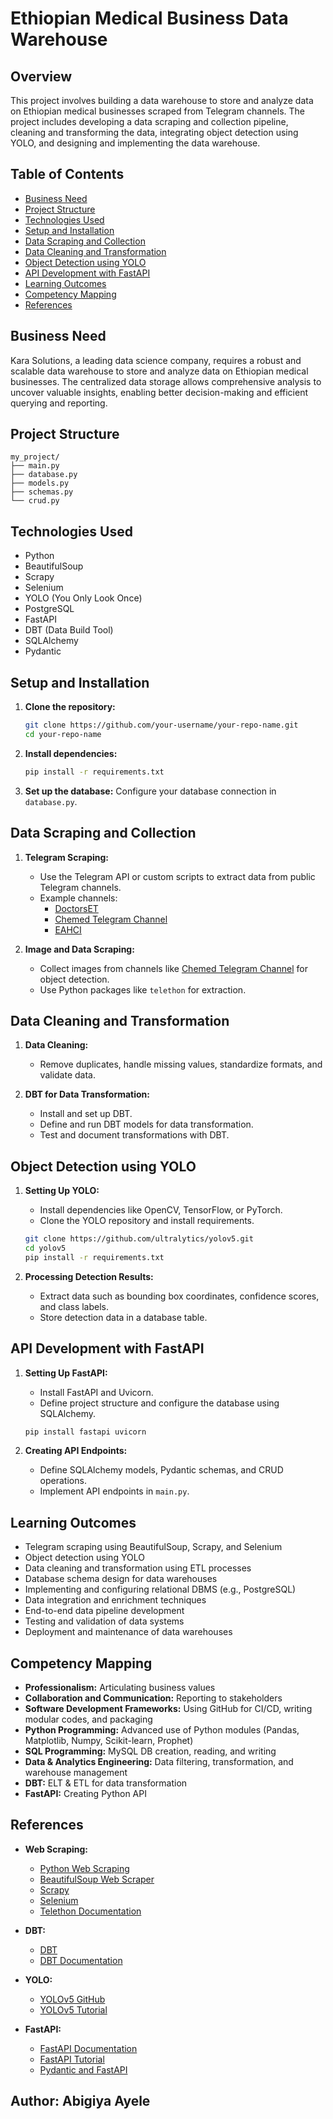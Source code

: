 # Ethiopian Medical Business Data Warehouse

## Overview

This project involves building a data warehouse to store and analyze data on Ethiopian medical businesses scraped from Telegram channels. The project includes developing a data scraping and collection pipeline, cleaning and transforming the data, integrating object detection using YOLO, and designing and implementing the data warehouse.

## Table of Contents

- [Business Need](#business-need)
- [Project Structure](#project-structure)
- [Technologies Used](#technologies-used)
- [Setup and Installation](#setup-and-installation)
- [Data Scraping and Collection](#data-scraping-and-collection)
- [Data Cleaning and Transformation](#data-cleaning-and-transformation)
- [Object Detection using YOLO](#object-detection-using-yolo)
- [API Development with FastAPI](#api-development-with-fastapi)
- [Learning Outcomes](#learning-outcomes)
- [Competency Mapping](#competency-mapping)
- [References](#references)

## Business Need

Kara Solutions, a leading data science company, requires a robust and scalable data warehouse to store and analyze data on Ethiopian medical businesses. The centralized data storage allows comprehensive analysis to uncover valuable insights, enabling better decision-making and efficient querying and reporting.

## Project Structure

```plaintext
my_project/
├── main.py
├── database.py
├── models.py
├── schemas.py
└── crud.py
```
## Technologies Used

- Python
- BeautifulSoup
- Scrapy
- Selenium
- YOLO (You Only Look Once)
- PostgreSQL
- FastAPI
- DBT (Data Build Tool)
- SQLAlchemy
- Pydantic

## Setup and Installation

1. **Clone the repository:**
    ```sh
    git clone https://github.com/your-username/your-repo-name.git
    cd your-repo-name
    ```

2. **Install dependencies:**
    ```sh
    pip install -r requirements.txt
    ```

3. **Set up the database:**
    Configure your database connection in `database.py`.

## Data Scraping and Collection

1. **Telegram Scraping:**
    - Use the Telegram API or custom scripts to extract data from public Telegram channels.
    - Example channels:
        - [DoctorsET](https://t.me/DoctorsET)
        - [Chemed Telegram Channel](https://t.me/lobelia4cosmetics)
        - [EAHCI](https://t.me/EAHCI)

2. **Image and Data Scraping:**
    - Collect images from channels like [Chemed Telegram Channel](https://t.me/lobelia4cosmetics) for object detection.
    - Use Python packages like `telethon` for extraction.

## Data Cleaning and Transformation

1. **Data Cleaning:**
    - Remove duplicates, handle missing values, standardize formats, and validate data.

2. **DBT for Data Transformation:**
    - Install and set up DBT.
    - Define and run DBT models for data transformation.
    - Test and document transformations with DBT.

## Object Detection using YOLO

1. **Setting Up YOLO:**
    - Install dependencies like OpenCV, TensorFlow, or PyTorch.
    - Clone the YOLO repository and install requirements.
    
    ```sh
    git clone https://github.com/ultralytics/yolov5.git
    cd yolov5
    pip install -r requirements.txt
    ```

2. **Processing Detection Results:**
    - Extract data such as bounding box coordinates, confidence scores, and class labels.
    - Store detection data in a database table.

## API Development with FastAPI

1. **Setting Up FastAPI:**
    - Install FastAPI and Uvicorn.
    - Define project structure and configure the database using SQLAlchemy.

    ```sh
    pip install fastapi uvicorn
    ```

2. **Creating API Endpoints:**
    - Define SQLAlchemy models, Pydantic schemas, and CRUD operations.
    - Implement API endpoints in `main.py`.

## Learning Outcomes

- Telegram scraping using BeautifulSoup, Scrapy, and Selenium
- Object detection using YOLO
- Data cleaning and transformation using ETL processes
- Database schema design for data warehouses
- Implementing and configuring relational DBMS (e.g., PostgreSQL)
- Data integration and enrichment techniques
- End-to-end data pipeline development
- Testing and validation of data systems
- Deployment and maintenance of data warehouses

## Competency Mapping

- **Professionalism:** Articulating business values
- **Collaboration and Communication:** Reporting to stakeholders
- **Software Development Frameworks:** Using GitHub for CI/CD, writing modular codes, and packaging
- **Python Programming:** Advanced use of Python modules (Pandas, Matplotlib, Numpy, Scikit-learn, Prophet)
- **SQL Programming:** MySQL DB creation, reading, and writing
- **Data & Analytics Engineering:** Data filtering, transformation, and warehouse management
- **DBT:** ELT & ETL for data transformation
- **FastAPI:** Creating Python API

## References

- **Web Scraping:**
  - [Python Web Scraping](https://realpython.com/python-web-scraping-practical-introduction/)
  - [BeautifulSoup Web Scraper](https://realpython.com/beautiful-soup-web-scraper-python/)
  - [Scrapy](https://scrapy.org/)
  - [Selenium](https://www.selenium.dev/)
  - [Telethon Documentation](https://docs.telethon.dev/en/stable/)

- **DBT:**
  - [DBT](https://www.getdbt.com/)
  - [DBT Documentation](https://docs.getdbt.com/docs/introduction)

- **YOLO:**
  - [YOLOv5 GitHub](https://github.com/ultralytics/yolov5)
  - [YOLOv5 Tutorial](https://www.exxactcorp.com/blog/Deep-Learning/YOLOv5-PyTorch-Tutorial)

- **FastAPI:**
  - [FastAPI Documentation](https://fastapi.tiangolo.com/)
  - [FastAPI Tutorial](https://realpython.com/fastapi-python-web-apis/)
  - [Pydantic and FastAPI](https://medium.com/codenx/fastapi-pydantic-d809e046007f)

## Author: Abigiya Ayele

